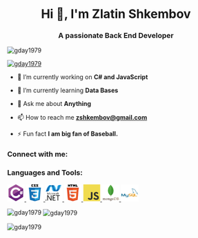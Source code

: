 <h1 align="center">Hi 👋, I'm Zlatin Shkembov</h1>
<h3 align="center">A passionate Back End Developer</h3>

<p align="left"> <img src="https://komarev.com/ghpvc/?username=gday1979&label=Profile%20views&color=0e75b6&style=flat" alt="gday1979" /> </p>

<p align="left"> <a href="https://github.com/ryo-ma/github-profile-trophy"><img src="https://github-profile-trophy.vercel.app/?username=gday1979" alt="gday1979" /></a> </p>

- 🔭 I’m currently working on **C# and JavaScript**

- 🌱 I’m currently learning **Data Bases**

- 💬 Ask me about **Anything**

- 📫 How to reach me **zshkembov@gmail.com**

- ⚡ Fun fact **I am big fan of Baseball.**

<h3 align="left">Connect with me:</h3>
<p align="left">
</p>

<h3 align="left">Languages and Tools:</h3>
<p align="left"> <a href="https://www.w3schools.com/cs/" target="_blank" rel="noreferrer"> <img src="https://raw.githubusercontent.com/devicons/devicon/master/icons/csharp/csharp-original.svg" alt="csharp" width="40" height="40"/> </a> <a href="https://www.w3schools.com/css/" target="_blank" rel="noreferrer"> <img src="https://raw.githubusercontent.com/devicons/devicon/master/icons/css3/css3-original-wordmark.svg" alt="css3" width="40" height="40"/> </a> <a href="https://dotnet.microsoft.com/" target="_blank" rel="noreferrer"> <img src="https://raw.githubusercontent.com/devicons/devicon/master/icons/dot-net/dot-net-original-wordmark.svg" alt="dotnet" width="40" height="40"/> </a> <a href="https://www.w3.org/html/" target="_blank" rel="noreferrer"> <img src="https://raw.githubusercontent.com/devicons/devicon/master/icons/html5/html5-original-wordmark.svg" alt="html5" width="40" height="40"/> </a> <a href="https://developer.mozilla.org/en-US/docs/Web/JavaScript" target="_blank" rel="noreferrer"> <img src="https://raw.githubusercontent.com/devicons/devicon/master/icons/javascript/javascript-original.svg" alt="javascript" width="40" height="40"/> </a> <a href="https://www.mongodb.com/" target="_blank" rel="noreferrer"> <img src="https://raw.githubusercontent.com/devicons/devicon/master/icons/mongodb/mongodb-original-wordmark.svg" alt="mongodb" width="40" height="40"/> </a> <a href="https://www.mysql.com/" target="_blank" rel="noreferrer"> <img src="https://raw.githubusercontent.com/devicons/devicon/master/icons/mysql/mysql-original-wordmark.svg" alt="mysql" width="40" height="40"/> </a> </p>

<p><img align="left" src="https://github-readme-stats.vercel.app/api/top-langs?username=gday1979&show_icons=true&locale=en&layout=compact" alt="gday1979" /></p>

<p>&nbsp;<img align="center" src="https://github-readme-stats.vercel.app/api?username=gday1979&show_icons=true&locale=en" alt="gday1979" /></p>

<p><img align="center" src="https://github-readme-streak-stats.herokuapp.com/?user=gday1979&" alt="gday1979" /></p>

